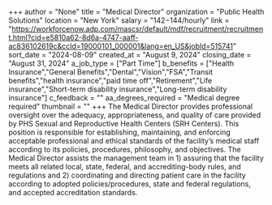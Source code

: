 +++
author = "None"
title = "Medical Director"
organization = "Public Health Solutions"
location = "New York"
salary = "$142-$144/hourly"
link = "https://workforcenow.adp.com/mascsr/default/mdf/recruitment/recruitment.html?cid=e5810a62-8d6a-4747-aaff-ac836102619c&ccId=19000101_000001&lang=en_US&jobId=515741"
sort_date = "2024-08-09"
created_at = "August 9, 2024"
closing_date = "August 31, 2024"
a_job_type = ["Part Time"]
b_benefits = ["Health Insurance","General Benefits","Dental","Vision","FSA","Transit benefits","health insurance","paid time off","Retirement","Life insurance","Short-term disability insurance","Long-term disability insurance"]
c_feedback = ""
aa_degrees_required = "Medical degree required"
thumbnail = ""
+++
The Medical Director provides professional oversight over the adequacy, appropriateness, and quality of care provided by PHS Sexual and Reproductive Health Centers (SRH Centers).   This position is responsible for establishing, maintaining, and enforcing acceptable professional and ethical standards of the facility’s medical staff according to its policies, procedures, philosophy, and objectives. The Medical Director assists the management team in 1) assuring that the facility meets all related local, state, federal, and accrediting-body rules, and regulations and 2) coordinating and directing patient care in the facility according to adopted policies/procedures, state and federal regulations, and accepted accreditation standards. 